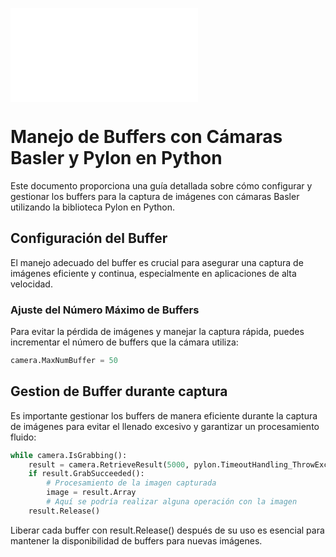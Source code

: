 ![INFOMRE](INFORME/INFORME.pdf)

# Manejo de Buffers con Cámaras Basler y Pylon en Python

Este documento proporciona una guía detallada sobre cómo configurar y gestionar los buffers para la captura de imágenes con cámaras Basler utilizando la biblioteca Pylon en Python.

## Configuración del Buffer

El manejo adecuado del buffer es crucial para asegurar una captura de imágenes eficiente y continua, especialmente en aplicaciones de alta velocidad.

### Ajuste del Número Máximo de Buffers

Para evitar la pérdida de imágenes y manejar la captura rápida, puedes incrementar el número de buffers que la cámara utiliza:

```python
camera.MaxNumBuffer = 50
```

## Gestion de Buffer durante captura

Es importante gestionar los buffers de manera eficiente durante la captura de imágenes para evitar el llenado excesivo y garantizar un procesamiento fluido:

```python
while camera.IsGrabbing():
    result = camera.RetrieveResult(5000, pylon.TimeoutHandling_ThrowException)
    if result.GrabSucceeded():
        # Procesamiento de la imagen capturada
        image = result.Array
        # Aquí se podría realizar alguna operación con la imagen
    result.Release()
```

Liberar cada buffer con result.Release() después de su uso es esencial para mantener la disponibilidad de buffers para nuevas imágenes.



